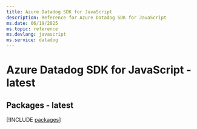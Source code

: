 ```yaml
---
title: Azure Datadog SDK for JavaScript
description: Reference for Azure Datadog SDK for JavaScript
ms.date: 06/19/2025
ms.topic: reference
ms.devlang: javascript
ms.service: datadog
---
```

# Azure Datadog SDK for JavaScript - latest
## Packages - latest
[!INCLUDE [packages](datadog-index.md)]